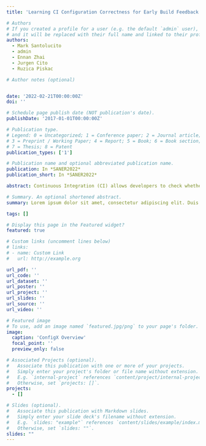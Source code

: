 ```yaml
---
title: 'Learning CI Configuration Correctness for Early Build Feedback'

# Authors
# If you created a profile for a user (e.g. the default `admin` user), write the username (folder name) here
# and it will be replaced with their full name and linked to their profile.
authors:
  - Mark Santolucito
  - admin
  - Ennan Zhai
  - Jurgen Cito
  - Ruzica Piskac

# Author notes (optional)


date: '2022-02-21T00:00:00Z'
doi: ''

# Schedule page publish date (NOT publication's date).
publishDate: '2017-01-01T00:00:00Z'

# Publication type.
# Legend: 0 = Uncategorized; 1 = Conference paper; 2 = Journal article;
# 3 = Preprint / Working Paper; 4 = Report; 5 = Book; 6 = Book section;
# 7 = Thesis; 8 = Patent
publication_types: ['1']

# Publication name and optional abbreviated publication name.
publication: In *SANER2022*
publication_short: In *SANER2022*

abstract: Continuous Integration (CI) allows developers to check whether their code can build successfully and pass tests across various system environments with every commit. To use a CI platform, a developer must provide configuration files within a code repository to specify build conditions. Incorrect configuration settings lead to CI build failures, which can take hours to run, wasting valuable developer time and delaying product release dates. Debugging CI configurations is a slow and error-prone process. The only way to check the correctness of CI configurations is to push a commit and wait for the build result. We present VeriCI, the first system for localizing CI configuration errors at the code level. VeriCI runs as a static analysis tool, before the developer sends the build request to the CI server. Our key insight is that the commit history and the corresponding build histories available in CI environments can be used both for build error prediction and build error localization. We leverage the build history as a labeled dataset to automatically derive customized rules describing correct CI configurations, using supervised machine learning techniques. To more accurately identify root causes, we train a neural network that filters out constraints that are less likely to be connected to the root cause of build failure. We evaluate VeriCI on real world data from GitHub and achieve 91% accuracy of predicting a build failure and correctly identify the root cause in 75% of cases. We also conducted a between-subjects user study with 20 software developers, showing that VeriCI significantly helps users in identifying and fixing errors in CI.

# Summary. An optional shortened abstract.
summary: Lorem ipsum dolor sit amet, consectetur adipiscing elit. Duis posuere tellus ac convallis placerat. Proin tincidunt magna sed ex sollicitudin condimentum.

tags: []

# Display this page in the Featured widget?
featured: true

# Custom links (uncomment lines below)
# links:
# - name: Custom Link
#   url: http://example.org

url_pdf: ''
url_code: ''
url_dataset: ''
url_poster: ''
url_project: ''
url_slides: ''
url_source: ''
url_video: ''

# Featured image
# To use, add an image named `featured.jpg/png` to your page's folder.
image:
  caption: 'ConfigX Overview'
  focal_point: ''
  preview_only: false

# Associated Projects (optional).
#   Associate this publication with one or more of your projects.
#   Simply enter your project's folder or file name without extension.
#   E.g. `internal-project` references `content/project/internal-project/index.md`.
#   Otherwise, set `projects: []`.
projects:
  - []

# Slides (optional).
#   Associate this publication with Markdown slides.
#   Simply enter your slide deck's filename without extension.
#   E.g. `slides: "example"` references `content/slides/example/index.md`.
#   Otherwise, set `slides: ""`.
slides: ""
---
```

